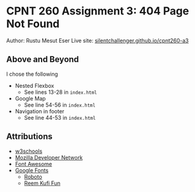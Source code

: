 # CPNT 260 Assignment 3: 404 Page Not Found
Author: Rustu Mesut Eser
Live site: [silentchallenger.github.io/cpnt260-a3](https://silentchallenger.github.io/cpnt260-a3)

## Above and Beyond
I chose the following
- Nested Flexbox
    - See lines 13-28 in `index.html`
- Google Map
    - See line 54-56 in `index.html`
- Navigation in footer
    - See line 44-53 in `index.html`

## Attributions
- [w3schools](https://www.w3schools.com/default.asp)
- [Mozilla Developer Network](https://developer.mozilla.org/en-US/docs/Web/Guide)
- [Font Awesome](https://fontawesome.com/)
- [Google Fonts](https://fonts.google.com/)
    - [Roboto](https://fonts.google.com/specimen/Roboto)
    - [Reem Kufi Fun](https://fonts.google.com/specimen/Reem+Kufi+Fun)
